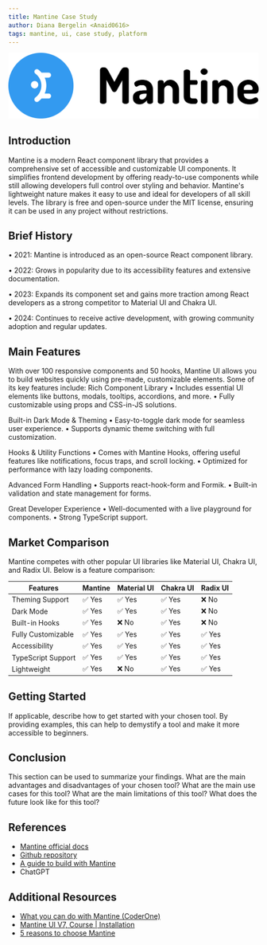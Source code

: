 ```yaml
---
title: Mantine Case Study
author: Diana Bergelin <Anaid0616>
tags: mantine, ui, case study, platform
---
```


![Mantine Logo](../../../assets/mantine/mantinelogo.svg)

## Introduction

Mantine is a modern React component library that provides a comprehensive set of accessible and customizable UI components. It simplifies frontend development by offering ready-to-use components while still allowing developers full control over styling and behavior. Mantine's lightweight nature makes it easy to use and ideal for developers of all skill levels. The library is free and open-source under the MIT license, ensuring it can be used in any project without restrictions.

## Brief History

• 2021: Mantine is introduced as an open-source React component library.

• 2022: Grows in popularity due to its accessibility features and extensive documentation.

• 2023: Expands its component set and gains more traction among React developers as a strong competitor to Material UI and Chakra UI.

• 2024: Continues to receive active development, with growing community adoption and regular updates.

## Main Features

With over 100 responsive components and 50 hooks, Mantine UI allows you to build websites quickly using pre-made, customizable elements. Some of its key features include:
Rich Component Library
• Includes essential UI elements like buttons, modals, tooltips, accordions, and more.
• Fully customizable using props and CSS-in-JS solutions.

Built-in Dark Mode & Theming
• Easy-to-toggle dark mode for seamless user experience.
• Supports dynamic theme switching with full customization.

Hooks & Utility Functions
• Comes with Mantine Hooks, offering useful features like notifications, focus traps, and scroll locking.
• Optimized for performance with lazy loading components.

Advanced Form Handling
• Supports react-hook-form and Formik.
• Built-in validation and state management for forms.

Great Developer Experience
• Well-documented with a live playground for components.
• Strong TypeScript support.

## Market Comparison

Mantine competes with other popular UI libraries like Material UI, Chakra UI, and Radix UI. Below is a feature comparison:

| Features           | Mantine | Material UI | Chakra UI | Radix UI |
| ------------------ | ------- | ----------- | --------- | -------- |
| Theming Support    | ✅ Yes  | ✅ Yes      | ✅ Yes    | ❌ No    |
| Dark Mode          | ✅ Yes  | ✅ Yes      | ✅ Yes    | ❌ No    |
| Built-in Hooks     | ✅ Yes  | ❌ No       | ✅ Yes    | ❌ No    |
| Fully Customizable | ✅ Yes  | ✅ Yes      | ✅ Yes    | ✅ Yes   |
| Accessibility      | ✅ Yes  | ✅ Yes      | ✅ Yes    | ✅ Yes   |
| TypeScript Support | ✅ Yes  | ✅ Yes      | ✅ Yes    | ✅ Yes   |
| Lightweight        | ✅ Yes  | ❌ No       | ✅ Yes    | ✅ Yes   |

## Getting Started

If applicable, describe how to get started with your chosen tool. By providing examples, this can help to demystify a tool and make it more accessible to beginners.

## Conclusion

This section can be used to summarize your findings. What are the main advantages and disadvantages of your chosen tool? What are the main use cases for this tool? What are the main limitations of this tool? What does the future look like for this tool?

## References

- [Mantine official docs](https://mantine.dev/)
- [Github repository](https://github.com/mantinedev/mantine)
- [A guide to build with Mantine](https://codeparrot.ai/blogs/mantine-ui-a-comprehensive-guide-to-building-modern-web-interfaces)
- ChatGPT

## Additional Resources

- [What you can do with Mantine (CoderOne)](https://youtu.be/sXwdGmY9SAY?si=uxJi_d5qal1kg7yU)
- [Mantine UI V7, Course | Installation](https://youtu.be/EMoKmShoM_U?si=9b2MzbznHm1veirI)
- [5 reasons to choose Mantine](https://medium.com/@shaymusts/5-reasons-to-choose-mantine-ui-b583dbcdc64b)
